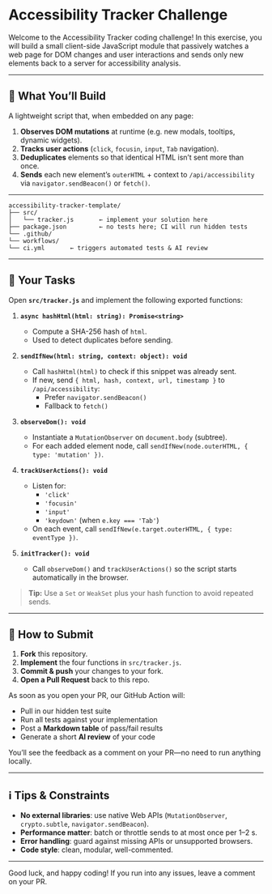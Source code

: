 # Accessibility Tracker Challenge

Welcome to the Accessibility Tracker coding challenge! In this exercise, you will build a small client-side JavaScript module that passively watches a web page for DOM changes and user interactions and sends only new elements back to a server for accessibility analysis.

---

## 🧐 What You’ll Build

A lightweight script that, when embedded on any page:

1. **Observes DOM mutations** at runtime (e.g. new modals, tooltips, dynamic widgets).
2. **Tracks user actions** (`click`, `focusin`, `input`, `Tab` navigation).
3. **Deduplicates** elements so that identical HTML isn’t sent more than once.
4. **Sends** each new element’s `outerHTML` + context to `/api/accessibility` via `navigator.sendBeacon()` or `fetch()`.

---
```
accessibility-tracker-template/
├── src/
│   └── tracker.js       ← implement your solution here
├── package.json         ← no tests here; CI will run hidden tests
└── .github/
└── workflows/
└── ci.yml       ← triggers automated tests & AI review
```

---

## 🎯 Your Tasks

Open **`src/tracker.js`** and implement the following exported functions:

1. **`async hashHtml(html: string): Promise<string>`**
   - Compute a SHA-256 hash of `html`.
   - Used to detect duplicates before sending.

2. **`sendIfNew(html: string, context: object): void`**
   - Call `hashHtml(html)` to check if this snippet was already sent.
   - If new, send `{ html, hash, context, url, timestamp }` to `/api/accessibility`:
     - Prefer `navigator.sendBeacon()`
     - Fallback to `fetch()`

3. **`observeDom(): void`**
   - Instantiate a `MutationObserver` on `document.body` (subtree).
   - For each added element node, call `sendIfNew(node.outerHTML, { type: 'mutation' })`.

4. **`trackUserActions(): void`**
   - Listen for:
     - `'click'`
     - `'focusin'`
     - `'input'`
     - `'keydown'` (when `e.key === 'Tab'`)
   - On each event, call `sendIfNew(e.target.outerHTML, { type: eventType })`.

5. **`initTracker(): void`**
   - Call `observeDom()` and `trackUserActions()` so the script starts automatically in the browser.

> **Tip:** Use a `Set` or `WeakSet` plus your hash function to avoid repeated sends.

---

## 🔧 How to Submit

1. **Fork** this repository.
2. **Implement** the four functions in `src/tracker.js`.
3. **Commit & push** your changes to your fork.
4. **Open a Pull Request** back to this repo.

As soon as you open your PR, our GitHub Action will:

- Pull in our hidden test suite
- Run all tests against your implementation
- Post a **Markdown table** of pass/fail results
- Generate a short **AI review** of your code

You’ll see the feedback as a comment on your PR—no need to run anything locally.

---

## ℹ️ Tips & Constraints

- **No external libraries**: use native Web APIs (`MutationObserver`, `crypto.subtle`, `navigator.sendBeacon`).
- **Performance matter**: batch or throttle sends to at most once per 1–2 s.
- **Error handling**: guard against missing APIs or unsupported browsers.
- **Code style**: clean, modular, well-commented.

---

Good luck, and happy coding!
If you run into any issues, leave a comment on your PR.
